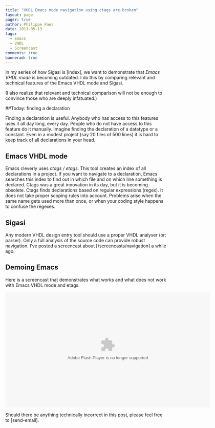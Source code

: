 ```yaml
---
title: "VHDL Emacs mode navigation using ctags are broken"
layout: page 
pager: true
author: Philippe Faes
date: 2011-05-13
tags: 
  - Emacs
  - VHDL
  - Screencast
comments: true
bannerad: true
---
```


In my series of how Sigasi is [index], we want to demonstrate that *Emacs VHDL mode* is becoming
outdated. I do this by comparing relevant and technical features of the
Emacs VHDL mode and Sigasi.

(I also realize that relevant and technical comparison will not be
enough to convince those who are deeply infatuated.)

##Today: finding a declaration

Finding a declaration is useful. Anybody who has access to this features
uses it all day long, every day. People who do not have access to this
feature do it manually. Imagine finding the declaration of a datatype or
a constant. Even in a modest project (say 20 files of 500 lines) it is
hard to keep track of all declarations in your head.

## Emacs VHDL mode
Emacs cleverly uses <em>ctags / etags</em>. This tool creates an index
of all declarations in a project. If you want to navigate to a
declaration, Emacs searches this index to find out in which file and on
which line something is declared. Ctags was a great innovation in its
day, but it is becoming obsolete. Ctags finds declarations based on
regular expressions (regex). It does not take proper scoping rules into
account. Problems arise when the same name gets used more than once, or
when your coding style happens to confuse the regexes.

## Sigasi

Any modern VHDL design entry tool should use a proper VHDL analyser (or:
parser). Only a full analysis of the source code can provide robust
navigation. I’ve posted a screencast
about [/screencasts/navigation] a while ago.

## Demoing Emacs
Here is a screencast that demonstrates what works and what does not work
with Emacs VHDL mode and etags.

<object width="640" height="360" id="wistia_363936" classid="clsid:D27CDB6E-AE6D-11cf-96B8-444553540000">
<param name="movie" value="http://embed.wistia.com/flash/embed_player_v1.1.swf"/><param name="allowfullscreen" value="true"/><param name="allowscriptaccess" value="always"/><param name="wmode" value="opaque"/><param name="flashvars" value="videoUrl=http://embed.wistia.com/deliveries/822c279be5483700614be8d1c87c2166391c7f2c.bin&stillUrl=http://embed.wistia.com/deliveries/510cba593a3ffb15d212d0403bee18e424a194db.bin&unbufferedSeek=false&controlsVisibleOnLoad=false&autoPlay=false&endVideoBehavior=default&playButtonVisible=true&embedServiceURL=http://distillery.wistia.com/x&accountKey=wistia-production_3431&mediaID=wistia-production_363936&mediaDuration=182.9"/><embed src="http://embed.wistia.com/flash/embed_player_v1.1.swf" width="640" height="360" name="wistia_363936" type="application/x-shockwave-flash" allowfullscreen="true" allowscriptaccess="always" wmode="opaque" flashvars="videoUrl=http://embed.wistia.com/deliveries/822c279be5483700614be8d1c87c2166391c7f2c.bin&stillUrl=http://embed.wistia.com/deliveries/510cba593a3ffb15d212d0403bee18e424a194db.bin&unbufferedSeek=false&controlsVisibleOnLoad=false&autoPlay=false&endVideoBehavior=default&playButtonVisible=true&embedServiceURL=http://distillery.wistia.com/x&accountKey=wistia-production_3431&mediaID=wistia-production_363936&mediaDuration=182.9"></embed></object><script src="http://embed.wistia.com/embeds/v.js" charset="ISO-8859-1"></script><script>if(![/Android/i](navigator.mimeTypes['application/x-shockwave-flash'] || navigator.userAgent.match "/Android/i")==null)Wistia.VideoEmbed(‘wistia\_363936’,640,360,{videoUrl:‘http://embed.wistia.com/deliveries/9fca01cf3fb3c05ab377101dcb988fd106023cc2.bin’,stillUrl:‘http://embed.wistia.com/deliveries/510cba593a3ffb15d212d0403bee18e424a194db.bin’,distilleryUrl:‘http://distillery.wistia.com/x’,accountKey:‘wistia-production\_3431’,mediaId:‘wistia-production\_363936’,mediaDuration:182.9})</script>


Should there be anything technically incorrect in this post, please feel
free to [send-email].